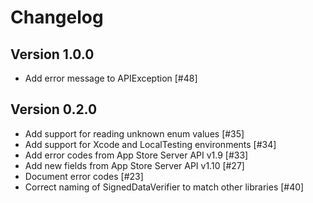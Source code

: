 # Changelog

## Version 1.0.0
- Add error message to APIException [#48]

## Version 0.2.0
- Add support for reading unknown enum values [#35]
- Add support for Xcode and LocalTesting environments [#34]
- Add error codes from App Store Server API v1.9 [#33]
- Add new fields from App Store Server API v1.10 [#27]
- Document error codes [#23]
- Correct naming of SignedDataVerifier to match other libraries [#40]